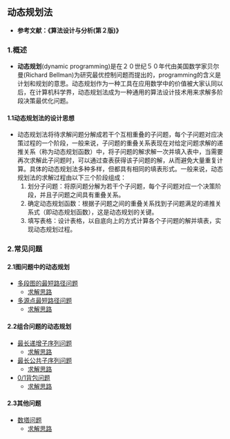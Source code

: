 ## 动态规划法

- **参考文献：《算法设计与分析(第２版)》**

### 1.概述

- **动态规划**(dynamic programming)是在２０世纪５０年代由美国数学家贝尔曼(Richard Bellman)为研究最优控制问题而提出的，programming的含义是计划和规划的意思。动态规划作为一种工具在应用数学中的价值被大家认同以后，在计算机科学界，动态规划法成为一种通用的算法设计技术用来求解多阶段决策最优化问题。

#### 1.1动态规划法的设计思想

- 动态规划法将待求解问题分解成若干个互相重叠的子问题，每个子问题对应决策过程的一个阶段，一般来说，子问题的重叠关系表现在对给定问题求解的递推关系（称为动态规划函数）中，将子问题的解求解一次并填入表中，当需要再次求解此子问题时，可以通过查表获得该子问题的解，从而避免大量重复计算。具体的动态规划法多种多样，但都具有相同的填表形式。一般来说，动态规划法的求解过程由以下三个阶段组成：
  1. 划分子问题：将原问题分解为若干个子问题，每个子问题对应一个决策阶段，并且子问题之间具有重叠关系。
  2. 确定动态规划函数：根据子问题之间的重叠关系找到子问题满足的递推关系式（即动态规划函数），这是动态规划的关键。
  3. 填写表格：设计表格，以自底向上的方式计算各个子问题的解并填表，实现动态规划过程。

### 2.常见问题

#### 2.1图问题中的动态规划

- [多段图的最短路径问题](https://github.com/Mr-Joke/Algorithm/blob/master/Dynamic/src/MSGSPP.java)
  - [求解思路](https://github.com/Mr-Joke/Algorithm/blob/master/Dynamic/docs/MSGSPP.md)
- [多源点最短路径问题](https://github.com/Mr-Joke/Algorithm/blob/master/Dynamic/src/Floyd.java)
  - [求解思路](https://github.com/Mr-Joke/Algorithm/blob/master/Dynamic/docs/Floyd.md)

#### 2.2组合问题的动态规划

- [最长递增子序列问题](https://github.com/Mr-Joke/Algorithm/blob/master/Dynamic/src/MaxIncreaseOrder.java)
  - [求解思路](https://github.com/Mr-Joke/Algorithm/blob/master/Dynamic/docs/MaxIncreaseOrder.md)
- [最长公共子序列问题](https://github.com/Mr-Joke/Algorithm/blob/master/Dynamic/src/MaxPubString.java)
  - [求解思路](https://github.com/Mr-Joke/Algorithm/blob/master/Dynamic/docs/MaxPubString.md)
- [0/1背包问题](https://github.com/Mr-Joke/Algorithm/blob/master/Dynamic/src/KnapSack.java)
  - [求解思路](https://github.com/Mr-Joke/Algorithm/blob/master/Dynamic/docs/KnapSack.md)

#### 2.3其他问题

- [数塔问题](https://github.com/Mr-Joke/Algorithm/blob/master/Dynamic/src/DataTower.java)
  - [求解思路](https://github.com/Mr-Joke/Algorithm/blob/master/Dynamic/docs/DataTower.md)
